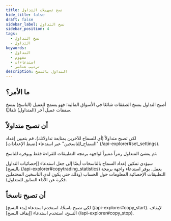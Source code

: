 ```yaml
---
title: نسخ تسهيلات التداول
hide_title: false
draft: false
sidebar_label: نسخ التداول
sidebar_position: 4
tags:
  - نسخ التداول
  - التداول
keywords:
  - التداول
  - مفهوم
  - استدعاءات
  - ترتيب عناصر
description: التداول بالنسخ
---
```


## ما الأمر؟

أصبح التداول بنسخ الصفقات شائعًا في الأسواق المالية؛ فهو يسمح للعميل (الناسخ) بنسخ صفقات عميل آخر (المتداول) تلقائيًا.

## أن تصبح متداولاً

لكي تصبح متداولاً (أي للسماح للآخرين بمتابعة تداولاتك)، قم بتعيين إعداد "السماح_للناسخين" عبر استدعاء [ضبط الإعدادات] (/api-explorer#set_settings).

ثم ينشئ المتداول رمزاً مميزاً لواجهة برمجة التطبيقات للقراءة فقط ويوفره للناسخ.

سيؤدي تمكين إعداد السماح بالناسخات أيضًا إلى جعل استدعاء [إحصائيات التداول بالنسخ] (/api-explorer#copytrading_statistics) يعمل. يوفر استدعاء واجهة برمجة التطبيقات الإحصائية المعلومات حول الحساب (وذلك حتى يكون لدى الناسخين المحتملين فكرة عن الأداء السابق للمتداول).

## أن تصبح ناسخاً

لكي تصبح ناسخًا، استخدم استدعاء [بدء النسخ] (/api-explorer#copy_start). لإيقاف النسخ، استخدم استدعاء [إيقاف النسخ] (/api-explorer#copy_stop).
